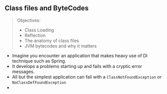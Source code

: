 ## Class files and ByteCodes

> Objectives:
> - Class Loading
> - Reflection
> - The anatomy of class files
> - JVM bytecodes and why it matters

- Imagine you encounter an application that makes heavy use of DI technique such as Spring.
- It develops a problems starting up and fails with a cryptic error messages.
- All but the simplest application can fail with a `ClassNotFoundException` or `NoClassDefFoundException`
- 